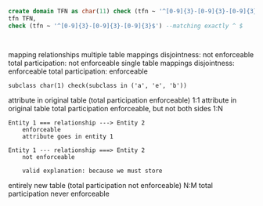 ```sql
create domain TFN as char(11) check (tfn ~ '^[0-9]{3}-[0-9]{3}-[0-9]{3}$')
tfn TFN,
check (tfn ~ '^[0-9]{3}-[0-9]{3}-[0-9]{3}$') --matching exactly ^ $




```


mapping relationships
multiple table mappings
	disjointness: not enforceable
	total participation: not enforceable
single table mappings
	disjointness: enforceable
	total participation: enforceable

	subclass char(1) check(subclass in ('a', 'e', 'b'))

attribute in original table (total participation enforceable)
	1:1
		attribute in original table 
		total participation enforceable, but not both sides
	1:N

	Entity 1 === relationship ---> Entity 2
		enforceable
		attribute goes in entity 1

	Entity 1 --- relationship ===> Entity 2
		not enforceable

		valid explanation: because we must store

entirely new table (total participation not enforceable)
	N:M
	total participation never enforceable